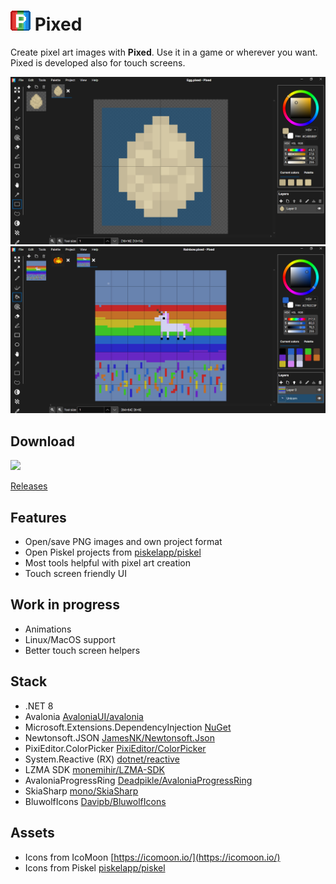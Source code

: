 ![Pixed logo](/Pixed/Resources/icon.png "Pixed logo")
Pixed
======

Create pixel art images with **Pixed**. Use it in a game or wherever you want. Pixed is developed also for touch screens. 

![Pixed screenshot1](/screenshot1.png "Screenshot 1")
![Pixed screenshot2](/screenshot2.png "Screenshot 2")

## Download
<a href="https://apps.microsoft.com/detail/9nwzsx6x2bgx?mode=direct">
	<img src="https://get.microsoft.com/images/en-us%20dark.svg" width="200"/>
</a>

[Releases](https://github.com/Mateusz-Nejman/Pixed/releases)

## Features
- Open/save PNG images and own project format
- Open Piskel projects from [piskelapp/piskel](https://github.com/piskelapp/piskel)
- Most tools helpful with pixel art creation
- Touch screen friendly UI

## Work in progress
- Animations
- Linux/MacOS support
- Better touch screen helpers

## Stack
- .NET 8
- Avalonia [AvaloniaUI/avalonia](https://github.com/avaloniaui/avalonia)
- Microsoft.Extensions.DependencyInjection [NuGet](https://www.nuget.org/packages/Microsoft.Extensions.DependencyInjection)
- Newtonsoft.JSON [JamesNK/Newtonsoft.Json](https://github.com/JamesNK/Newtonsoft.Json)
- PixiEditor.ColorPicker [PixiEditor/ColorPicker](https://github.com/PixiEditor/ColorPicker)
- System.Reactive (RX) [dotnet/reactive](https://github.com/dotnet/reactive)
- LZMA SDK [monemihir/LZMA-SDK](https://github.com/monemihir/LZMA-SDK)
- AvaloniaProgressRing [Deadpikle/AvaloniaProgressRing](https://github.com/Deadpikle/AvaloniaProgressRing)
- SkiaSharp [mono/SkiaSharp](https://github.com/mono/SkiaSharp)
- BluwolfIcons [Davipb/BluwolfIcons](https://github.com/Davipb/BluwolfIcons)

## Assets
- Icons from IcoMoon [https://icomoon.io/](https://icomoon.io/)
- Icons from Piskel [piskelapp/piskel](https://github.com/piskelapp/piskel)